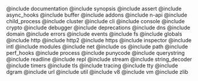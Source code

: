 @include documentation
@include synopsis
@include assert
@include async_hooks
@include buffer
@include addons
@include n-api
@include child_process
@include cluster
@include cli
@include console
@include crypto
@include debugger
@include deprecations
@include dns
@include domain
@include errors
@include events
@include fs
@include globals
@include http
@include http2
@include https
@include inspector
@include intl
@include modules
@include net
@include os
@include path
@include perf_hooks
@include process
@include punycode
@include querystring
@include readline
@include repl
@include stream
@include string_decoder
@include timers
@include tls
@include tracing
@include tty
@include dgram
@include url
@include util
@include v8
@include vm
@include zlib
